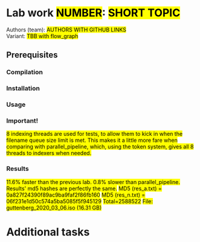 # Lab work <mark>NUMBER</mark>: <mark>SHORT TOPIC</mark>
Authors (team): <mark>AUTHORS WITH GITHUB LINKS</mark><br>
Variant: <mark>TBB with flow_graph</mark>
## Prerequisites

### Compilation

### Installation

### Usage

### Important!

<mark>8 indexing threads are used for tests, to allow them to kick in when the filename queue size limit is met. This makes it a little more fare when comparing with parallel_pipeline, which, using the token system, gives all 8 threads to indexers when needed.</mark>

### Results

<mark>11.6% faster than the previous lab. 0.8% slower than parallel_pipeline. Results' md5 hashes are perfectly the same.</mark>
<mark>MD5 (res_a.txt) = 0a827f24390f89ac9ba9faf2f86fb160</mark>
<mark>MD5 (res_n.txt) = 06f231e1d50c574a5ba5085f5f945129</mark>
<mark>Total=2588522</mark>
<mark>File: guttenberg_2020_03_06.iso (16.31 GB)</mark>

# Additional tasks